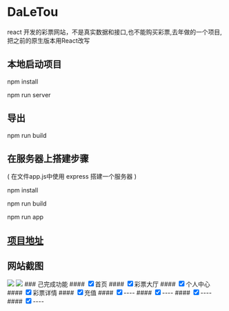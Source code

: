 # DaLeTou
react 开发的彩票网站，不是真实数据和接口,也不能购买彩票,去年做的一个项目,把之前的原生版本用React改写 

## 本地启动项目
<p>npm install</p>
<p>npm run server</p>

## 导出
<p>npm run build</p>

## 在服务器上搭建步骤
( 在文件app.js中使用 express  搭建一个服务器  )
<p>npm install</p>
<p>npm run build </p>
<p>npm run app</p>

## <a href="http://139.224.230.131:3200/">项目地址</a>

## 网站截图
<img src="http://139.224.230.131:3200/cover1.png"/>
<img src="http://139.224.230.131:3200/cover2.png"/>
### 己完成功能
#### <input checked="checked" type="checkbox"/><label>首页</label>
#### <input checked="checked" type="checkbox"/><label>彩票大厅</label>
#### <input checked="checked" type="checkbox"/><label>个人中心</label>
#### <input checked="checked" type="checkbox"/><label>彩票详情</label>
#### <input checked="checked" type="checkbox"/><label>充值</label>
#### <input checked="checked" type="checkbox"/><label>----</label>
#### <input checked="checked" type="checkbox"/><label>----</label>
#### <input checked="checked" type="checkbox"/><label>----</label>
#### <input checked="checked" type="checkbox"/><label>----</label>



